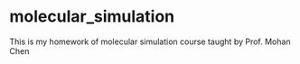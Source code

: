 # molecular_simulation
This is my homework of molecular simulation course taught by Prof. Mohan Chen
